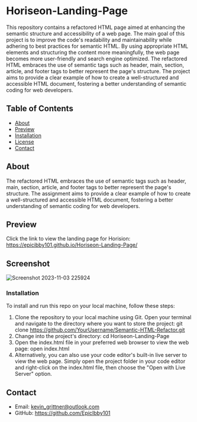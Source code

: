 # Horiseon-Landing-Page

This repository contains a refactored HTML page aimed at enhancing the semantic structure and accessibility of a web page. The main goal of this project is to improve the code's readability and maintainability while adhering to best practices for semantic HTML. By using appropriate HTML elements and structuring the content more meaningfully, the web page becomes more user-friendly and search engine optimized. The refactored HTML embraces the use of semantic tags such as header, main, section, article, and footer tags to better represent the page's structure. The project aims to provide a clear example of how to create a well-structured and accessible HTML document, fostering a better understanding of semantic coding for web developers.

## Table of Contents

- [About](#about)
- [Preview](#preview)
- [Installation](#installation)
- [License](#license)
- [Contact](#contact)

## About

The refactored HTML embraces the use of semantic tags such as header, main, section, article, and footer tags to better represent the page's structure. The assignment aims to provide a clear example of how to create a well-structured and accessible HTML document, fostering a better understanding of semantic coding for web developers.

## Preview
Click the link to view the landing page for Horision:
https://epicibby101.github.io/Horiseon-Landing-Page/

## Screenshot
![Screenshot 2023-11-03 225924](https://github.com/EpicIbby101/Horiseon-Landing-Page/assets/86202881/51d4c760-81ba-4af8-b2bf-ca692bc8b0b8)

  
### Installation

To install and run this repo on your local machine, follow these steps:
1. Clone the repository to your local machine using Git. Open your terminal and navigate to the directory where you want to store the project:
     git clone https://github.com/YourUsername/Semantic-HTML-Refactor.git
2. Change into the project's directory:
     cd Horiseon-Landing-Page
3. Open the index.html file in your preferred web browser to view the web page:
     open index.html
4. Alternatively, you can also use your code editor's built-in live server to view the web page. Simply open the project folder in your code editor and right-click on the index.html file, then choose the "Open with Live Server" option.


## Contact

- Email: kevin_grittner@outlook.com
- GitHub: https://github.com/EpicIbby101
